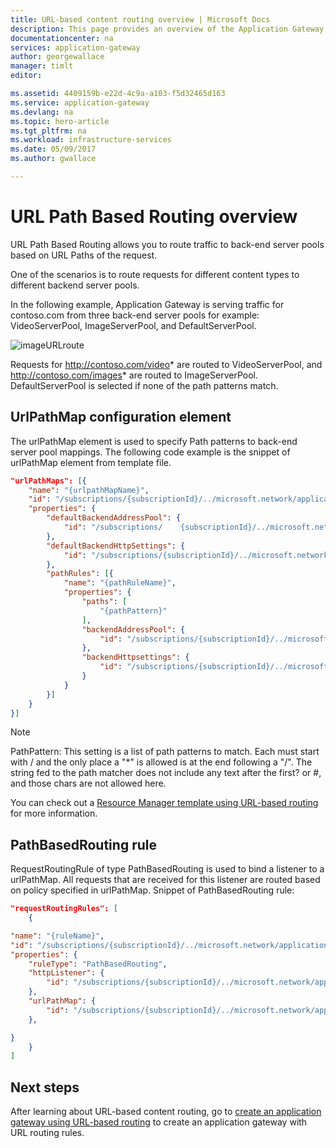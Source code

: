 ```yaml
---
title: URL-based content routing overview | Microsoft Docs
description: This page provides an overview of the Application Gateway URL-based content routing, UrlPathMap configuration and PathBasedRouting rule .
documentationcenter: na
services: application-gateway
author: georgewallace
manager: timlt
editor: 

ms.assetid: 4409159b-e22d-4c9a-a103-f5d32465d163
ms.service: application-gateway
ms.devlang: na
ms.topic: hero-article
ms.tgt_pltfrm: na
ms.workload: infrastructure-services
ms.date: 05/09/2017
ms.author: gwallace

---
```

# URL Path Based Routing overview

URL Path Based Routing allows you to route traffic to back-end server pools based on URL Paths of the request. 

One of the scenarios is to route requests for different content types to different backend server pools.

In the following example, Application Gateway is serving traffic for contoso.com from three back-end server pools for example: VideoServerPool, ImageServerPool, and DefaultServerPool.

![imageURLroute](./media/application-gateway-url-route-overview/figure1.png)

Requests for http://contoso.com/video* are routed to VideoServerPool, and http://contoso.com/images* are routed to ImageServerPool. DefaultServerPool is selected if none of the path patterns match.
    
## UrlPathMap configuration element

The urlPathMap element is used to specify Path patterns to back-end server pool mappings. The following code example is the snippet of urlPathMap element from template file.

```json
"urlPathMaps": [{
    "name": "{urlpathMapName}",
    "id": "/subscriptions/{subscriptionId}/../microsoft.network/applicationGateways/{gatewayName}/urlPathMaps/{urlpathMapName}",
    "properties": {
        "defaultBackendAddressPool": {
            "id": "/subscriptions/    {subscriptionId}/../microsoft.network/applicationGateways/{gatewayName}/backendAddressPools/{poolName1}"
        },
        "defaultBackendHttpSettings": {
            "id": "/subscriptions/{subscriptionId}/../microsoft.network/applicationGateways/{gatewayName}/backendHttpSettingsList/{settingname1}"
        },
        "pathRules": [{
            "name": "{pathRuleName}",
            "properties": {
                "paths": [
                    "{pathPattern}"
                ],
                "backendAddressPool": {
                    "id": "/subscriptions/{subscriptionId}/../microsoft.network/applicationGateways/{gatewayName}/backendAddressPools/{poolName2}"
                },
                "backendHttpsettings": {
                    "id": "/subscriptions/{subscriptionId}/../microsoft.network/applicationGateways/{gatewayName}/backendHttpsettingsList/{settingName2}"
                }
            }
        }]
    }
}]
```

> [!NOTE]
> PathPattern: This setting is a list of path patterns to match. Each must start with / and the only place a "*" is allowed is at the end following a "/". The string fed to the path matcher does not include any text after the first? or #, and those chars are not allowed here.

You can check out a [Resource Manager template using URL-based routing](https://azure.microsoft.com/documentation/templates/201-application-gateway-url-path-based-routing) for more information.

## PathBasedRouting rule

RequestRoutingRule of type PathBasedRouting is used to bind a listener to a urlPathMap. All requests that are received for this listener are routed based on policy specified in urlPathMap.
Snippet of PathBasedRouting rule:

```json
"requestRoutingRules": [
    {

"name": "{ruleName}",
"id": "/subscriptions/{subscriptionId}/../microsoft.network/applicationGateways/{gatewayName}/requestRoutingRules/{ruleName}",
"properties": {
    "ruleType": "PathBasedRouting",
    "httpListener": {
        "id": "/subscriptions/{subscriptionId}/../microsoft.network/applicationGateways/{gatewayName}/httpListeners/<listenerName>"
    },
    "urlPathMap": {
        "id": "/subscriptions/{subscriptionId}/../microsoft.network/applicationGateways/{gatewayName}/ urlPathMaps/{urlpathMapName}"
    },

}
    }
]
```

## Next steps

After learning about URL-based content routing, go to [create an application gateway using URL-based routing](application-gateway-create-url-route-portal.md) to create an application gateway with URL routing rules.
